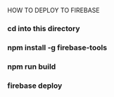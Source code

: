 HOW TO DEPLOY TO FIREBASE

### cd into this directory
### npm install -g firebase-tools
### npm run build
### firebase deploy

